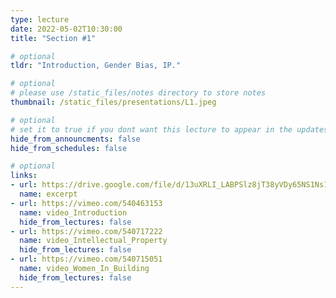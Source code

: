 ```yaml
---
type: lecture
date: 2022-05-02T10:30:00
title: "Section #1"

# optional
tldr: "Introduction, Gender Bias, IP."

# optional
# please use /static_files/notes directory to store notes
thumbnail: /static_files/presentations/L1.jpeg

# optional
# set it to true if you dont want this lecture to appear in the updates section
hide_from_announcments: false
hide_from_schedules: false

# optional
links:
- url: https://drive.google.com/file/d/13uXRLI_LABPSlz8jT38yVDy65NS1Ns1V/view?usp=sharing
  name: excerpt
- url: https://vimeo.com/540463153
  name: video_Introduction
  hide_from_lectures: false
- url: https://vimeo.com/540717222
  name: video_Intellectual_Property
  hide_from_lectures: false
- url: https://vimeo.com/540715051
  name: video_Women_In_Building
  hide_from_lectures: false
---
```


